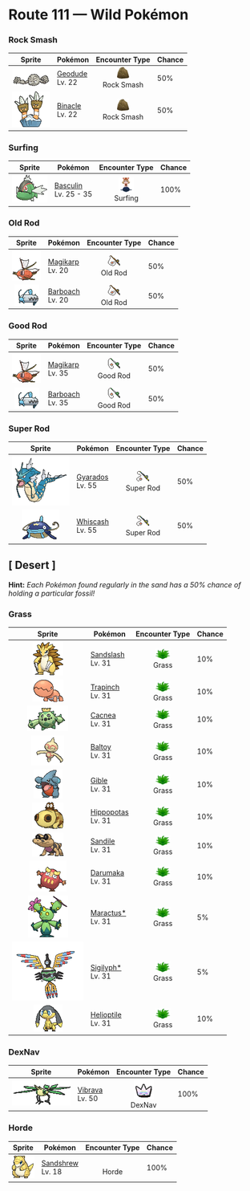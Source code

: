 # Route 111 — Wild Pokémon

### Rock Smash

| Sprite | Pokémon | Encounter Type | Chance |
|:------:|---------|:--------------:|--------|
| ![Geodude](../../assets/sprites/geodude/front.gif "Geodude: When Geodude sleeps deeply, it buries itself halfway into the ground. It will not awaken even if hikers step on it unwittingly. In the morning, this Pokémon rolls downhill in search of food.") | [Geodude](../../pokemon/geodude.md/)<br>Lv. 22 | ![Rock Smash](../../assets/encounter_types/rock_smash.png "Rock Smash")<br>Rock Smash | 50% |
| ![Binacle](../../assets/sprites/binacle/front.gif "Binacle: They stretch and then contract, yanking their rocks along with them in bold hops. They eat seaweed that washes up on the shoreline.") | [Binacle](../../pokemon/binacle.md/)<br>Lv. 22 | ![Rock Smash](../../assets/encounter_types/rock_smash.png "Rock Smash")<br>Rock Smash | 50% |

### Surfing

| Sprite | Pokémon | Encounter Type | Chance |
|:------:|---------|:--------------:|--------|
| ![Basculin](../../assets/sprites/basculin-red-striped/front.gif "Basculin: Red and blue Basculin usually do not get along, but sometimes members of one school mingle with the other’s school.") | [Basculin](../../pokemon/basculin-red-striped.md/)<br>Lv. 25 - 35 | ![Surfing](../../assets/encounter_types/surfing.png "Surfing")<br>Surfing | 100% |

### Old Rod

| Sprite | Pokémon | Encounter Type | Chance |
|:------:|---------|:--------------:|--------|
| ![Magikarp](../../assets/sprites/magikarp/front.gif "Magikarp: Magikarp is virtually useless in battle as it can only splash around. As a result, it is considered to be weak. However, it is actually a very hardy Pokémon that can survive in any body of water no matter how polluted it is.") | [Magikarp](../../pokemon/magikarp.md/)<br>Lv. 20 | ![Old Rod](../../assets/encounter_types/old_rod.png "Old Rod")<br>Old Rod | 50% |
| ![Barboach](../../assets/sprites/barboach/front.gif "Barboach: Barboach’s body is covered with a slimy film. If a foe grabs it, this Pokémon just slips out of the enemy’s grip. This Pokémon grows weak if the slimy coating dries up.") | [Barboach](../../pokemon/barboach.md/)<br>Lv. 20 | ![Old Rod](../../assets/encounter_types/old_rod.png "Old Rod")<br>Old Rod | 50% |

### Good Rod

| Sprite | Pokémon | Encounter Type | Chance |
|:------:|---------|:--------------:|--------|
| ![Magikarp](../../assets/sprites/magikarp/front.gif "Magikarp: Magikarp is virtually useless in battle as it can only splash around. As a result, it is considered to be weak. However, it is actually a very hardy Pokémon that can survive in any body of water no matter how polluted it is.") | [Magikarp](../../pokemon/magikarp.md/)<br>Lv. 35 | ![Good Rod](../../assets/encounter_types/good_rod.png "Good Rod")<br>Good Rod | 50% |
| ![Barboach](../../assets/sprites/barboach/front.gif "Barboach: Barboach’s body is covered with a slimy film. If a foe grabs it, this Pokémon just slips out of the enemy’s grip. This Pokémon grows weak if the slimy coating dries up.") | [Barboach](../../pokemon/barboach.md/)<br>Lv. 35 | ![Good Rod](../../assets/encounter_types/good_rod.png "Good Rod")<br>Good Rod | 50% |

### Super Rod

| Sprite | Pokémon | Encounter Type | Chance |
|:------:|---------|:--------------:|--------|
| ![Gyarados](../../assets/sprites/gyarados/front.gif "Gyarados: Once Gyarados goes on a rampage, its ferociously violent blood doesn’t calm until it has burned everything down. There are records of this Pokémon’s rampages lasting a whole month.") | [Gyarados](../../pokemon/gyarados.md/)<br>Lv. 55 | ![Super Rod](../../assets/encounter_types/super_rod.png "Super Rod")<br>Super Rod | 50% |
| ![Whiscash](../../assets/sprites/whiscash/front.gif "Whiscash: If Whiscash goes on a wild rampage, it sets off a quake-like tremor with a radius of over three miles. This Pokémon has the ability to predict real earthquakes.") | [Whiscash](../../pokemon/whiscash.md/)<br>Lv. 55 | ![Super Rod](../../assets/encounter_types/super_rod.png "Super Rod")<br>Super Rod | 50% |

## [ Desert ]

**Hint:** <i>Each Pokémon found regularly in the sand has a 50% chance of holding a particular fossil!</i>

### Grass

| Sprite | Pokémon | Encounter Type | Chance |
|:------:|---------|:--------------:|--------|
| ![Sandslash](../../assets/sprites/sandslash/front.gif "Sandslash: Sandslash can roll up its body as if it were a ball covered with large spikes. In battle, this Pokémon will try to make the foe flinch by jabbing it with its spines. It then leaps at the stunned foe to tear wildly with its sharp claws.") | [Sandslash](../../pokemon/sandslash.md/)<br>Lv. 31 | ![Grass](../../assets/encounter_types/grass.png "Grass")<br>Grass | 10% |
| ![Trapinch](../../assets/sprites/trapinch/front.gif "Trapinch: Trapinch is a patient hunter. It digs an inescapable pit in a desert and waits for its prey to come tumbling down. This Pokémon can go a whole week without access to any water.") | [Trapinch](../../pokemon/trapinch.md/)<br>Lv. 31 | ![Grass](../../assets/encounter_types/grass.png "Grass")<br>Grass | 10% |
| ![Cacnea](../../assets/sprites/cacnea/front.gif "Cacnea: The more arid and harsh the environment, the more pretty and fragrant a flower Cacnea grows. This Pokémon battles by wildly swinging its thorny arms.") | [Cacnea](../../pokemon/cacnea.md/)<br>Lv. 31 | ![Grass](../../assets/encounter_types/grass.png "Grass")<br>Grass | 10% |
| ![Baltoy](../../assets/sprites/baltoy/front.gif "Baltoy: As soon as it spots others of its kind, Baltoy congregates with them and then begins crying noisily in unison. This Pokémon sleeps while cleverly balancing itself on its one foot.") | [Baltoy](../../pokemon/baltoy.md/)<br>Lv. 31 | ![Grass](../../assets/encounter_types/grass.png "Grass")<br>Grass | 10% |
| ![Gible](../../assets/sprites/gible/front.gif "Gible: It nests in small, horizontal holes in cave walls. It pounces to catch prey that stray too close.") | [Gible](../../pokemon/gible.md/)<br>Lv. 31 | ![Grass](../../assets/encounter_types/grass.png "Grass")<br>Grass | 10% |
| ![Hippopotas](../../assets/sprites/hippopotas/front.gif "Hippopotas: It enshrouds itself with sand to protect itself from germs. It does not enjoy getting wet.") | [Hippopotas](../../pokemon/hippopotas.md/)<br>Lv. 31 | ![Grass](../../assets/encounter_types/grass.png "Grass")<br>Grass | 10% |
| ![Sandile](../../assets/sprites/sandile/front.gif "Sandile: They live buried in the sands of the desert. The sun-warmed sands prevent their body temperature from dropping.") | [Sandile](../../pokemon/sandile.md/)<br>Lv. 31 | ![Grass](../../assets/encounter_types/grass.png "Grass")<br>Grass | 10% |
| ![Darumaka](../../assets/sprites/darumaka/front.gif "Darumaka: When it sleeps, it pulls its limbs into its body and its internal fire goes down to 1,100 degrees Fahrenheit.") | [Darumaka](../../pokemon/darumaka.md/)<br>Lv. 31 | ![Grass](../../assets/encounter_types/grass.png "Grass")<br>Grass | 10% |
| ![Maractus*](../../assets/sprites/maractus/front.gif "Maractus*: Arid regions are their habitat. They move rhythmically, making a sound similar to maracas.") | [Maractus*](../../pokemon/maractus.md/)<br>Lv. 31 | ![Grass](../../assets/encounter_types/grass.png "Grass")<br>Grass | 5% |
| ![Sigilyph*](../../assets/sprites/sigilyph/front.gif "Sigilyph*: The guardians of an ancient city, they always fly the same route while keeping watch for invaders.") | [Sigilyph*](../../pokemon/sigilyph.md/)<br>Lv. 31 | ![Grass](../../assets/encounter_types/grass.png "Grass")<br>Grass | 5% |
| ![Helioptile](../../assets/sprites/helioptile/front.gif "Helioptile: The frills on either side of its head have cells that generate electricity when exposed to sunlight.") | [Helioptile](../../pokemon/helioptile.md/)<br>Lv. 31 | ![Grass](../../assets/encounter_types/grass.png "Grass")<br>Grass | 10% |

### DexNav

| Sprite | Pokémon | Encounter Type | Chance |
|:------:|---------|:--------------:|--------|
| ![Vibrava](../../assets/sprites/vibrava/front.gif "Vibrava: Vibrava’s wings have not yet completed the process of growing. Rather than flying long distances, they are more useful for generating ultrasonic waves by vibrating.") | [Vibrava](../../pokemon/vibrava.md/)<br>Lv. 50 | ![DexNav](../../assets/encounter_types/dexnav.png "DexNav")<br>DexNav | 100% |

### Horde

| Sprite | Pokémon | Encounter Type | Chance |
|:------:|---------|:--------------:|--------|
| ![Sandshrew](../../assets/sprites/sandshrew/front.gif "Sandshrew: Sandshrew has a very dry hide that is extremely tough. The Pokémon can roll into a ball that repels any attack. At night, it burrows into the desert sand to sleep.") | [Sandshrew](../../pokemon/sandshrew.md/)<br>Lv. 18 | ![Horde](../../assets/encounter_types/horde.png "Horde")<br>Horde | 100% |

